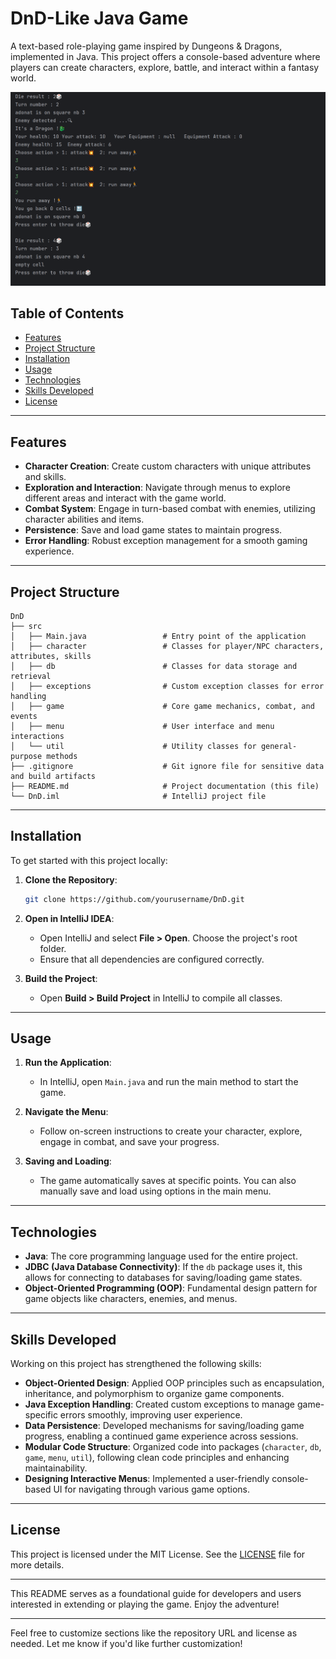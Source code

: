 
# DnD-Like Java Game

A text-based role-playing game inspired by Dungeons & Dragons, implemented in Java. This project offers a console-based adventure where players can create characters, explore, battle, and interact within a fantasy world.

![alt text](image/Capture%20d’écran%20du%202024-11-06%2020-12-40.png)


## Table of Contents

- [Features](#features)
- [Project Structure](#project-structure)
- [Installation](#installation)
- [Usage](#usage)
- [Technologies](#technologies)
- [Skills Developed](#skills-developed)
- [License](#license)

---

## Features

- **Character Creation**: Create custom characters with unique attributes and skills.
- **Exploration and Interaction**: Navigate through menus to explore different areas and interact with the game world.
- **Combat System**: Engage in turn-based combat with enemies, utilizing character abilities and items.
- **Persistence**: Save and load game states to maintain progress.
- **Error Handling**: Robust exception management for a smooth gaming experience.

---

## Project Structure

```
DnD
├── src
│   ├── Main.java                 # Entry point of the application
│   ├── character                 # Classes for player/NPC characters, attributes, skills
│   ├── db                        # Classes for data storage and retrieval
│   ├── exceptions                # Custom exception classes for error handling
│   ├── game                      # Core game mechanics, combat, and events
│   ├── menu                      # User interface and menu interactions
│   └── util                      # Utility classes for general-purpose methods
├── .gitignore                    # Git ignore file for sensitive data and build artifacts
├── README.md                     # Project documentation (this file)
└── DnD.iml                       # IntelliJ project file
```

---

## Installation

To get started with this project locally:

1. **Clone the Repository**:
   ```bash
   git clone https://github.com/yourusername/DnD.git
   ```

2. **Open in IntelliJ IDEA**:
    - Open IntelliJ and select **File > Open**. Choose the project's root folder.
    - Ensure that all dependencies are configured correctly.

3. **Build the Project**:
    - Open **Build > Build Project** in IntelliJ to compile all classes.

---

## Usage

1. **Run the Application**:
    - In IntelliJ, open `Main.java` and run the main method to start the game.

2. **Navigate the Menu**:
    - Follow on-screen instructions to create your character, explore, engage in combat, and save your progress.

3. **Saving and Loading**:
    - The game automatically saves at specific points. You can also manually save and load using options in the main menu.

---

## Technologies

- **Java**: The core programming language used for the entire project.
- **JDBC (Java Database Connectivity)**: If the `db` package uses it, this allows for connecting to databases for saving/loading game states.
- **Object-Oriented Programming (OOP)**: Fundamental design pattern for game objects like characters, enemies, and menus.

---

## Skills Developed

Working on this project has strengthened the following skills:

- **Object-Oriented Design**: Applied OOP principles such as encapsulation, inheritance, and polymorphism to organize game components.
- **Java Exception Handling**: Created custom exceptions to manage game-specific errors smoothly, improving user experience.
- **Data Persistence**: Developed mechanisms for saving/loading game progress, enabling a continued game experience across sessions.
- **Modular Code Structure**: Organized code into packages (`character`, `db`, `game`, `menu`, `util`), following clean code principles and enhancing maintainability.
- **Designing Interactive Menus**: Implemented a user-friendly console-based UI for navigating through various game options.

---

## License

This project is licensed under the MIT License. See the [LICENSE](LICENSE) file for more details.

---

This README serves as a foundational guide for developers and users interested in extending or playing the game. Enjoy the adventure!

--- 

Feel free to customize sections like the repository URL and license as needed. Let me know if you'd like further customization!